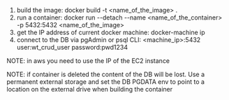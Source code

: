 1. build the image: docker build -t <name_of_the_image> .
2. run a container: docker run --detach --name <name_of_the_container> -p 5432:5432 <name_of_the_image>
3. get the IP address of current docker machine: docker-machine ip
4. connect to the DB via pgAdmin or psql CLI: <machine_ip>:5432 user:wt_crud_user password:pwd1234


NOTE: in aws you need to use the IP of the EC2 instance

NOTE: if container is deleted the content of the DB will be lost. 
Use a permanent external  storage and set the DB PGDATA env to point to a location on the external drive when building the container

 
